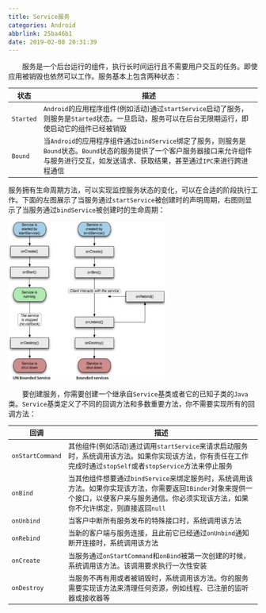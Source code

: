 ```yaml
---
title: Service服务
categories: Android
abbrlink: 25ba46b1
date: 2019-02-08 20:31:39
---
```

&emsp;&emsp;服务是一个后台运行的组件，执行长时间运行且不需要用户交互的任务。即使应用被销毁也依然可以工作。服务基本上包含两种状态：

状态      | 描述
----------|----
`Started` | `Android`的应用程序组件(例如活动)通过`startService`启动了服务，则服务是`Started`状态。一旦启动，服务可以在后台无限期运行，即使启动它的组件已经被销毁
`Bound`   | 当`Android`的应用程序组件通过`bindService`绑定了服务，则服务是`Bound`状态。`Bound`状态的服务提供了一个客户服务器接口来允许组件与服务进行交互，如发送请求、获取结果，甚至通过`IPC`来进行跨进程通信

服务拥有生命周期方法，可以实现监控服务状态的变化，可以在合适的阶段执行工作。下面的左图展示了当服务通过`startService`被创建时的声明周期，右图则显示了当服务通过`bindService`被创建时的生命周期：

<img src="./Service服务/1.png" height="320" width="316">

&emsp;&emsp;要创建服务，你需要创建一个继承自`Service`基类或者它的已知子类的`Java`类。`Service`基类定义了不同的回调方法和多数重要方法，你不需要实现所有的回调方法：

回调             | 描述
-----------------|-----
`onStartCommand` | 其他组件(例如活动)通过调用`startService`来请求启动服务时，系统调用该方法。如果你实现该方法，你有责任在工作完成时通过`stopSelf`或者`stopService`方法来停止服务
`onBind`         | 当其他组件想要通过`bindService`来绑定服务时，系统调用该方法。如果你实现该方法，你需要返回`IBinder`对象来提供一个接口，以便客户来与服务通信。你必须实现该方法，如果你不允许绑定，则直接返回`null`
`onUnbind`       | 当客户中断所有服务发布的特殊接口时，系统调用该方法
`onRebind`       | 当新的客户端与服务连接，且此前它已经通过`onUnbind`通知断开连接时，系统调用该方法
`onCreate`       | 当服务通过`onStartCommand`和`onBind`被第一次创建的时候，系统调用该方法。该调用要求执行一次性安装
`onDestroy`      | 当服务不再有用或者被销毁时，系统调用该方法。你的服务需要实现该方法来清理任何资源，例如线程、已注册的监听器或接收器等